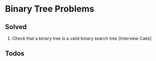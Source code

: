 # Binary Tree Problems

## Solved
1. Check that a binary tree is a valid binary search tree [Interview Cake]


## Todos
